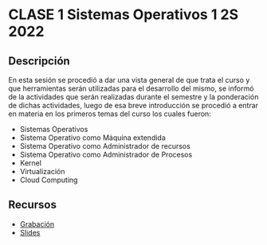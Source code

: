 # CLASE 1 Sistemas Operativos 1 2S 2022
## Descripción
En esta sesión se procedió a dar una vista general de que trata el curso y que herramientas serán utilizadas para el desarrollo del mismo, se informó de la actividades que serán realizadas durante el semestre y la ponderación de dichas actividades, luego de esa breve introducción se procedió a entrar en materia en los primeros temas del curso los cuales fueron:

- Sistemas Operativos 
- Sistema Operativo como Máquina extendida
- Sistema Operativo como Administrador de recursos
- Sistema Operativo como Administrador de Procesos
- Kernel
- Virtualización	
- Cloud Computing

## Recursos
- [ Grabación ](https://youtu.be/VhwrP7pFd6I)
- [ Slides ](/Slides)